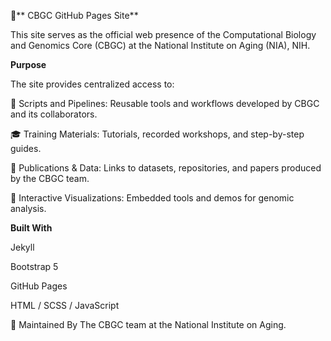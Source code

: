 🧬** CBGC GitHub Pages Site**

This site serves as the official web presence of the Computational Biology and Genomics Core (CBGC) at the National Institute on Aging (NIA), NIH. 

**Purpose**

The site provides centralized access to:

  🔧 Scripts and Pipelines: Reusable tools and workflows developed by CBGC and its collaborators.
  
  🎓 Training Materials: Tutorials, recorded workshops, and step-by-step guides.
  
  📘 Publications & Data: Links to datasets, repositories, and papers produced by the CBGC team.
  
  🧪 Interactive Visualizations: Embedded tools and demos for genomic analysis.

**Built With**

  Jekyll

  Bootstrap 5

  GitHub Pages

  HTML / SCSS / JavaScript

🧠 Maintained By
The CBGC team at the National Institute on Aging.
  

